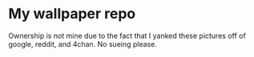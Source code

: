 # My wallpaper repo

Ownership is not mine due to the fact that I yanked these pictures off of google, reddit, and 4chan. No sueing please.
